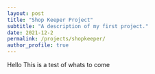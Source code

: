 ```yaml
---
layout: post
title: "Shop Keeper Project"
subtitle: "A description of my first project."
date: 2021-12-2
permalink: /projects/shopkeeper/
author_profile: true
---
```


Hello This is a test of whats to come
